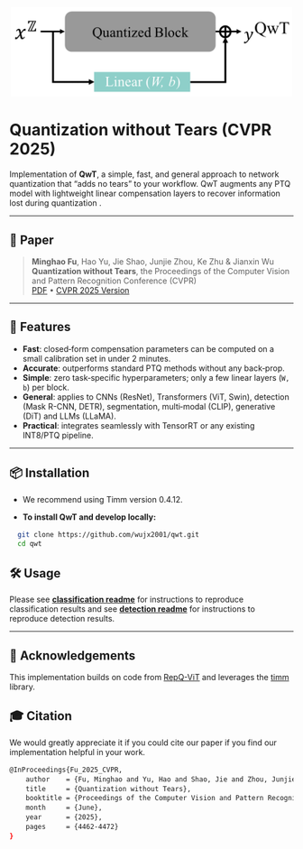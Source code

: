 <div align=center>
  <img src="imgs/QwT_illustration.png" width="500px" />
</div>


# Quantization without Tears (CVPR 2025)

Implementation of **QwT**, a simple, fast, and general approach to network quantization that “adds no tears” to your workflow. QwT augments any PTQ model with lightweight linear compensation layers to recover information lost during quantization .

---

## 📖 Paper

> **Minghao Fu**, Hao Yu, Jie Shao, Junjie Zhou, Ke Zhu & Jianxin Wu  
> **Quantization without Tears**, the Proceedings of the Computer Vision and Pattern Recognition Conference (CVPR)  
> [PDF](https://arxiv.org/pdf/2411.13918.pdf) • [CVPR 2025 Version](https://openaccess.thecvf.com/content/CVPR2025/html/Fu_Quantization_without_Tears_CVPR_2025_paper.html)

---


## 🚀 Features

- **Fast**: closed‐form compensation parameters can be computed on a small calibration set in under 2 minutes.  
- **Accurate**: outperforms standard PTQ methods without any back‐prop.  
- **Simple**: zero task‐specific hyperparameters; only a few linear layers (`W, b`) per block.  
- **General**: applies to CNNs (ResNet), Transformers (ViT, Swin), detection (Mask R-CNN, DETR), segmentation, multi‐modal (CLIP), generative (DiT) and LLMs (LLaMA).  
- **Practical**: integrates seamlessly with TensorRT or any existing INT8/PTQ pipeline.

---

## 📦 Installation

- We recommend using Timm version 0.4.12.

- **To install QwT and develop locally:**

```bash
  git clone https://github.com/wujx2001/qwt.git
  cd qwt
```

## 🛠️ Usage

Please see [**classification readme**](https://github.com/wujx2001/QwT/blob/main/classification/README.md) for instructions to reproduce classification results and see [**detection readme**](https://github.com/wujx2001/QwT/blob/main/classification/README.md) for instructions to reproduce detection results.

---

## 🙏 Acknowledgements

This implementation builds on code from [RepQ-ViT](https://github.com/zkkli/RepQ-ViT) and leverages the [timm](https://github.com/rwightman/pytorch-image-models) library.


## 🎓 Citation

We would greatly appreciate it if you could cite our paper if you find our implementation helpful in your work.

```bash
@InProceedings{Fu_2025_CVPR,
    author    = {Fu, Minghao and Yu, Hao and Shao, Jie and Zhou, Junjie and Zhu, Ke and Wu, Jianxin},
    title     = {Quantization without Tears},
    booktitle = {Proceedings of the Computer Vision and Pattern Recognition Conference (CVPR)},
    month     = {June},
    year      = {2025},
    pages     = {4462-4472}
}
```